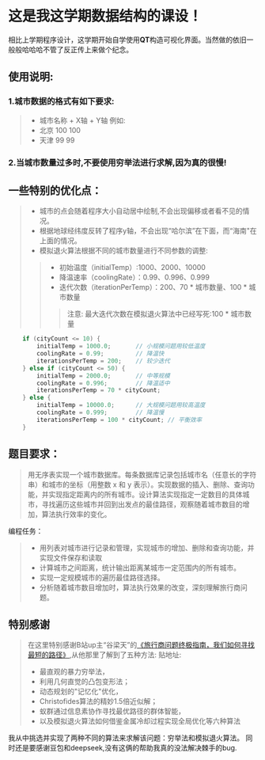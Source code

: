 # 这是我这学期数据结构的课设！
相比上学期程序设计，这学期开始自学使用**QT**构造可视化界面。当然做的依旧一般般哈哈哈不管了反正传上来做个纪念。

## 使用说明:
### 1.城市数据的格式有如下要求:
> - 城市名称 + X轴 + Y轴
例如:
> - 北京 100 100
> - 天津 99 99
### 2.当城市数量过多时,不要使用穷举法进行求解,因为真的很慢!

## 一些特别的优化点：
> - 城市的点会随着程序大小自动居中绘制,不会出现偏移或者看不见的情况。
> - 根据地球经纬度反转了程序y轴，不会出现“哈尔滨”在下面，而“海南"在上面的情况。
> - 模拟退火算法根据不同的城市数量进行不同参数的调整:
> > - 初始温度（initialTemp）:1000、2000、10000
> > - 降温速率（coolingRate）：0.99、0.996、0.999
> > - 迭代次数（iterationPerTemp）：200、70 * 城市数量、100 * 城市数量
> > > 注意: 最大迭代次数在模拟退火算法中已经写死:100 * 城市数量
```cpp
    if (cityCount <= 10) {
        initialTemp = 1000.0;       // 小规模问题用较低温度
        coolingRate = 0.99;         // 降温快
        iterationsPerTemp = 200;    // 较少迭代
    } else if (cityCount <= 50) {
        initialTemp = 2000.0;       // 中等规模
        coolingRate = 0.996;        // 降温适中
        iterationsPerTemp = 70 * cityCount;
    } else {
        initialTemp = 10000.0;      // 大规模问题用较高温度
        coolingRate = 0.999;        // 降温慢
        iterationsPerTemp = 100 * cityCount; // 平衡效率
    }
```



## 题目要求：
> 用无序表实现一个城市数据库。每条数据库记录包括城市名（任意长的字符串）和城市的坐标（用整数 x 和 y 表示）。实现数据的插入、删除、查询功能，并实现指定距离内的所有城市。设计算法实现指定一定数目的具体城市，寻找遍历这些城市并回到出发点的最佳路径，观察随着城市数目的增加，算法执行效率的变化。

编程任务： 
> - 用列表对城市进行记录和管理，实现城市的增加、删除和查询功能，并实现文件保存和读取 
> - 计算城市之间距离，统计输出距离某城市一定范围内的所有城市。 
> - 实现一定规模城市的遍历最佳路径选择。 
> - 分析随着城市数目增加时，算法执行效果的改变，深刻理解旅行商问题。

## 特别感谢
> 在这里特别感谢B站up主“谷梁天”的[《旅行商问题终极指南，我们如何寻找最短的路径》](https://markdown.com.cn),从他那里了解到了五种方法:
> 贴地址:
> - 最直观的暴力穷举法，
> - 利用几何直觉的凸包变形法；
> - 动态规划的"记忆化"优化，
> - Christofides算法的精妙1.5倍近似解；
> - 蚁群通过信息素协作寻找最优路径的群体智能，
> - 以及模拟退火算法如何借鉴金属冷却过程实现全局优化等六种算法

我从中挑选并实现了两种不同的算法来求解该问题：穷举法和模拟退火算法。
同时还是要感谢豆包和deepseek,没有这俩的帮助我真的没法解决棘手的bug.
